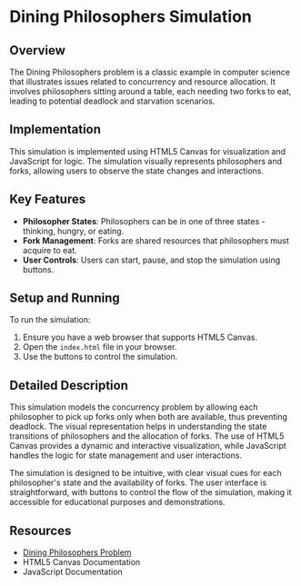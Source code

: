 # Dining Philosophers Simulation

## Overview
The Dining Philosophers problem is a classic example in computer science that illustrates issues related to concurrency and resource allocation. It involves philosophers sitting around a table, each needing two forks to eat, leading to potential deadlock and starvation scenarios.

## Implementation
This simulation is implemented using HTML5 Canvas for visualization and JavaScript for logic. The simulation visually represents philosophers and forks, allowing users to observe the state changes and interactions.

## Key Features
- **Philosopher States**: Philosophers can be in one of three states - thinking, hungry, or eating.
- **Fork Management**: Forks are shared resources that philosophers must acquire to eat.
- **User Controls**: Users can start, pause, and stop the simulation using buttons.

## Setup and Running
To run the simulation:
1. Ensure you have a web browser that supports HTML5 Canvas.
2. Open the `index.html` file in your browser.
3. Use the buttons to control the simulation.

## Detailed Description
This simulation models the concurrency problem by allowing each philosopher to pick up forks only when both are available, thus preventing deadlock. The visual representation helps in understanding the state transitions of philosophers and the allocation of forks. The use of HTML5 Canvas provides a dynamic and interactive visualization, while JavaScript handles the logic for state management and user interactions.

The simulation is designed to be intuitive, with clear visual cues for each philosopher's state and the availability of forks. The user interface is straightforward, with buttons to control the flow of the simulation, making it accessible for educational purposes and demonstrations.

## Resources
- [Dining Philosophers Problem](https://en.wikipedia.org/wiki/Dining_philosophers_problem)
- HTML5 Canvas Documentation
- JavaScript Documentation

